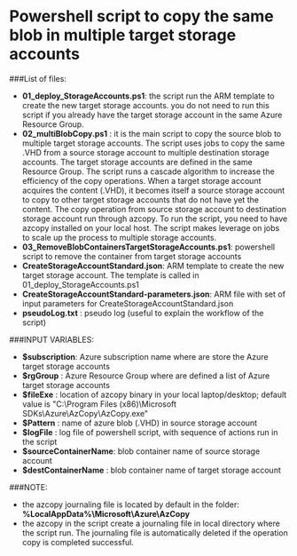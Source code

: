 <properties
   pageTitle="powershell script to replicate the content in Azure storage accounts"
   description="powershell script to replicate the same blob in Azure storage accounts"
   services=""
   documentationCenter="na"
   authors="fabferri"
   manager=""
   editor=""/>

<tags
   ms.service="Configuration-Example-Azure"
   ms.devlang="na"
   ms.topic="article"
   ms.tgt_pltfrm="na"
   ms.workload="na"
   ms.date="25/11/2016"
   ms.author="fabferri" />

#  Powershell script to copy the same blob in multiple target storage accounts
###List of files:
* **01_deploy_StorageAccounts.ps1**: the script run the ARM template to create the new target storage accounts. you do not need to run this script if you already have the target storage account in the same Azure Resource Group.
* **02_multiBlobCopy.ps1**         : it is the main script to copy the source blob to multiple target storage accounts. The script uses jobs to copy the same .VHD from a source storage account to multiple destination storage accounts.
The target storage accounts are defined in the same Resource Group. The script runs a cascade algorithm to increase the efficiency of the copy operations. When a target storage account acquires the content (.VHD), it becomes itself a source storage account to copy to other target storage accounts that do not have yet the content. The copy operation from source storage account to destination storage account run through azcopy. To run the script, you need to have azcopy installed on your local host. The script makes leverage on jobs to scale up the process to multiple storage accounts.
* **03_RemoveBlobContainersTargetStorageAccounts.ps1**: powershell script to remove the container from target storage accounts
* **CreateStorageAccountStandard.json**: ARM template to create the new target storage account. The template is called in 01_deploy_StorageAccounts.ps1
* **CreateStorageAccountStandard-parameters.json**: ARM file with set of input parameters for CreateStorageAccountStandard.json
* **pseudoLog.txt** : pseudo log (useful to explain the workflow of the script)

###INPUT VARIABLES:
- **$subscription**: Azure subscription name where are store the Azure target storage accounts
- **$rgGroup**     : Azure Resource Group where are defined a list of Azure target storage accounts
- **$fileExe**     : location of azcopy binary in your local laptop/desktop; default value is "C:\Program Files (x86)\Microsoft SDKs\Azure\AzCopy\AzCopy.exe"
- **$Pattern**     : name of azure blob (.VHD) in source storage account
- **$logFile**     : log file of powershell script, with sequence of actions run in the script
- **$sourceContainerName**: blob container name of source storage account
- **$destContainerName**  : blob container name of target storage account

###NOTE:
* the azcopy journaling file is located by default in the folder: **%LocalAppData%\Microsoft\Azure\AzCopy**
* the azcopy in the script create a journaling file in local directory where the script run. The journaling file is automatically deleted if the operation copy is completed successful. 

